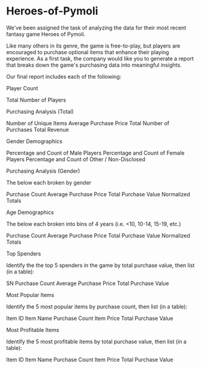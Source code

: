 # Heroes-of-Pymoli

We've been assigned the task of analyzing the data for their most recent fantasy game Heroes of Pymoli. 

Like many others in its genre, the game is free-to-play, but players are encouraged to purchase optional items that enhance their playing experience. As a first task, the company would like you to generate a report that breaks down the game's purchasing data into meaningful insights.

Our final report includes each of the following:

Player Count


Total Number of Players


Purchasing Analysis (Total)


Number of Unique Items
Average Purchase Price
Total Number of Purchases
Total Revenue


Gender Demographics


Percentage and Count of Male Players
Percentage and Count of Female Players
Percentage and Count of Other / Non-Disclosed


Purchasing Analysis (Gender) 


The below each broken by gender


Purchase Count
Average Purchase Price
Total Purchase Value
Normalized Totals




Age Demographics


The below each broken into bins of 4 years (i.e. <10, 10-14, 15-19, etc.) 


Purchase Count
Average Purchase Price
Total Purchase Value
Normalized Totals




Top Spenders


Identify the the top 5 spenders in the game by total purchase value, then list (in a table):


SN
Purchase Count
Average Purchase Price
Total Purchase Value




Most Popular Items


Identify the 5 most popular items by purchase count, then list (in a table):


Item ID
Item Name
Purchase Count
Item Price
Total Purchase Value




Most Profitable Items


Identify the 5 most profitable items by total purchase value, then list (in a table):


Item ID
Item Name
Purchase Count
Item Price
Total Purchase Value
